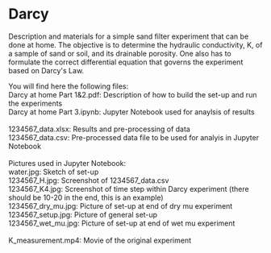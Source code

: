 # Darcy
Description and materials for a simple sand filter experiment that can be done at home. The objective is to determine the hydraulic conductivity, K, of a sample of sand or soil, and its drainable porosity. One also has to formulate the correct differential equation that governs the experiment based on Darcy's Law.

You will find here the following files:<br>
Darcy at home Part 1&2.pdf: Description of how to build the set-up and run the experiments<br>
Darcy at home Part 3.ipynb: Jupyter Notebook used for anaylsis of results<br>
<br>
1234567_data.xlsx: Results and pre-processing of data<br>
1234567_data.csv: Pre-processed data file to be used for analyis in Jupyter Notebook<br>
<br>
Pictures used in Jupyter Notebook:<br>
water.jpg: Sketch of set-up<br>
1234567_H.jpg: Screenshot of 1234567_data.csv<br>
1234567_K4.jpg: Screenshot of time step within Darcy experiment (there should be 10-20 in the end, this is an example)<br>
1234567_dry_mu.jpg: Picture of set-up at end of dry mu experiment<br>
1234567_setup.jpg: Picture of general set-up<br>
1234567_wet_mu.jpg: Picture of set-up at end of wet mu experiment<br>
<br>
K_measurement.mp4: Movie of the original experiment

